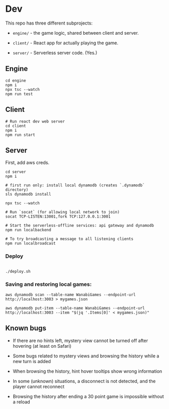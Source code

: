 # Dev

This repo has three different subprojects:

- `engine/` - the game logic, shared between client and server.

- `client/` - React app for actually playing the game.

- `server/` - Serverless server code. (Yes.)

## Engine

```
cd engine
npm i
npx tsc --watch
npm run test

```

## Client

```
# Run react dev web server
cd client
npm i
npm run start
```

## Server

First, add aws creds.

```
cd server
npm i

# first run only: install local dynamodb (creates `.dynamodb` directory)
sls dynamodb install

npx tsc --watch

# Run `socat` (for allowing local network to join)
socat TCP-LISTEN:13001,fork TCP:127.0.0.1:3001

# Start the serverless-offline services: api gateway and dynamodb
npm run localbackend

# To try broadcasting a message to all listening clients
npm run localbroadcast
```

### Deploy

```

./deploy.sh

```

### Saving and restoring local games:

```
aws dynamodb scan --table-name WanabiGames --endpoint-url http://localhost:3003 > mygames.json

aws dynamodb put-item --table-name WanabiGames --endpoint-url http://localhost:3003 --item "$(jq '.Items[0]' < mygames.json)"
```

## Known bugs

- If there are no hints left, mystery view cannot be turned off after hovering (at least on Safari)

- Some bugs related to mystery views and browsing the history while a new turn is added

- When browsing the history, hint hover tooltips show wrong information

- In some (unknown) situations, a disconnect is not detected, and the player cannot reconnect

- Browsing the history after ending a 30 point game is impossible without a reload
